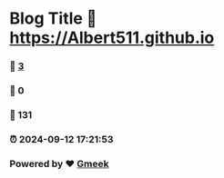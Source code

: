 # Blog Title :link: https://Albert511.github.io 
### :page_facing_up: [3](https://Albert511.github.io/tag.html) 
### :speech_balloon: 0 
### :hibiscus: 131 
### :alarm_clock: 2024-09-12 17:21:53 
### Powered by :heart: [Gmeek](https://github.com/Meekdai/Gmeek)
